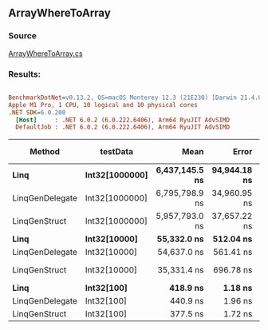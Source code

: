 ﻿## ArrayWhereToArray

### Source
[ArrayWhereToArray.cs](../../LinqGen.Benchmarks/Cases/ArrayWhereToArray.cs)

### Results:
``` ini

BenchmarkDotNet=v0.13.2, OS=macOS Monterey 12.3 (21E230) [Darwin 21.4.0]
Apple M1 Pro, 1 CPU, 10 logical and 10 physical cores
.NET SDK=6.0.200
  [Host]     : .NET 6.0.2 (6.0.222.6406), Arm64 RyuJIT AdvSIMD
  DefaultJob : .NET 6.0.2 (6.0.222.6406), Arm64 RyuJIT AdvSIMD


```
|          Method |       testData |           Mean |        Error |       StdDev | Ratio | RatioSD |     Gen0 |     Gen1 |     Gen2 | Allocated | Alloc Ratio |
|---------------- |--------------- |---------------:|-------------:|-------------:|------:|--------:|---------:|---------:|---------:|----------:|------------:|
|            **Linq** | **Int32[1000000]** | **6,437,145.5 ns** | **94,944.18 ns** | **88,810.84 ns** | **1.000** |    **0.00** | **429.6875** | **375.0000** | **367.1875** | **4099774 B** |       **1.000** |
| LinqGenDelegate | Int32[1000000] | 6,795,798.9 ns | 34,960.95 ns | 29,193.98 ns | 1.056 |    0.02 | 156.2500 | 156.2500 | 156.2500 | 2001275 B |       0.488 |
|   LinqGenStruct | Int32[1000000] | 5,957,793.0 ns | 37,657.22 ns | 35,224.59 ns | 0.926 |    0.01 | 156.2500 | 156.2500 | 156.2500 | 2001275 B |       0.488 |
|            **Linq** |   **Int32[10000]** |    **55,332.0 ns** |    **512.04 ns** |    **453.91 ns** | **0.009** |    **0.00** |  **25.4517** |        **-** |        **-** |   **53568 B** |       **0.013** |
| LinqGenDelegate |   Int32[10000] |    54,637.0 ns |    561.41 ns |    525.14 ns | 0.008 |    0.00 |   9.5215 |        - |        - |   20112 B |       0.005 |
|   LinqGenStruct |   Int32[10000] |    35,331.4 ns |    696.78 ns |  1,484.89 ns | 0.005 |    0.00 |   9.5215 |        - |        - |   20112 B |       0.005 |
|            **Linq** |     **Int32[100]** |       **418.9 ns** |      **1.18 ns** |      **1.10 ns** | **0.000** |    **0.00** |   **0.3519** |        **-** |        **-** |     **736 B** |       **0.000** |
| LinqGenDelegate |     Int32[100] |       440.9 ns |      1.96 ns |      1.84 ns | 0.000 |    0.00 |   0.1106 |        - |        - |     232 B |       0.000 |
|   LinqGenStruct |     Int32[100] |       377.5 ns |      1.72 ns |      1.61 ns | 0.000 |    0.00 |   0.1106 |        - |        - |     232 B |       0.000 |
